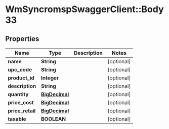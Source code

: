 # WmSyncromspSwaggerClient::Body33

## Properties
Name | Type | Description | Notes
------------ | ------------- | ------------- | -------------
**name** | **String** |  | [optional] 
**upc_code** | **String** |  | [optional] 
**product_id** | **Integer** |  | [optional] 
**description** | **String** |  | [optional] 
**quantity** | [**BigDecimal**](BigDecimal.md) |  | [optional] 
**price_cost** | [**BigDecimal**](BigDecimal.md) |  | [optional] 
**price_retail** | [**BigDecimal**](BigDecimal.md) |  | [optional] 
**taxable** | **BOOLEAN** |  | [optional] 

